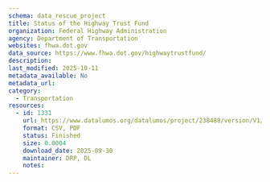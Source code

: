 ```yaml
---
schema: data_rescue_project 
title: Status of the Highway Trust Fund
organization: Federal Highway Administration
agency: Department of Transportation
websites: fhwa.dot.gov
data_source: https://www.fhwa.dot.gov/highwaytrustfund/
description: 
last_modified: 2025-10-11
metadata_available: No
metadata_url: 
category:
  - Transportation 
resources:
  - id: 1331
    url: https://www.datalumos.org/datalumos/project/238488/version/V1/view
    format: CSV, PDF
    status: Finished
    size: 0.0004
    download_date: 2025-09-30
    maintainer: DRP, DL
    notes: 
---
```

